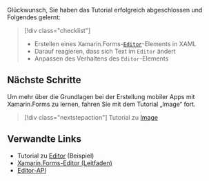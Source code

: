 Glückwunsch, Sie haben das Tutorial erfolgreich abgeschlossen und Folgendes gelernt:

> [!div class="checklist"]
> - Erstellen eines Xamarin.Forms-[`Editor`](xref:Xamarin.Forms.Editor)-Elements in XAML
> - Darauf reagieren, dass sich Text im `Editor` ändert
> - Anpassen des Verhaltens des `Editor`-Elements

## <a name="next-steps"></a>Nächste Schritte

Um mehr über die Grundlagen bei der Erstellung mobiler Apps mit Xamarin.Forms zu lernen, fahren Sie mit dem Tutorial „Image“ fort.

> [!div class="nextstepaction"]
> Tutorial zu [Image](~/get-started/tutorials/image/index.yml)

## <a name="related-links"></a>Verwandte Links

- Tutorial zu [Editor](https://developer.xamarin.com/samples/xamarin-forms/GetStarted/Tutorials/EditorTutorial) (Beispiel)
- [Xamarin.Forms-Editor (Leitfaden)](~/xamarin-forms/user-interface/text/editor.md)
- [Editor-API](xref:Xamarin.Forms.Editor)
